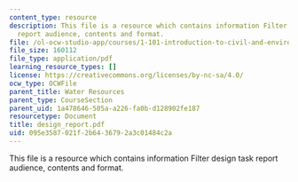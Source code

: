 ```yaml
---
content_type: resource
description: This file is a resource which contains information Filter design task
  report audience, contents and format.
file: /ol-ocw-studio-app/courses/1-101-introduction-to-civil-and-environmental-engineering-design-i-fall-2006/095e3587021f2b6436792a3c01484c2a_design_report.pdf
file_size: 160112
file_type: application/pdf
learning_resource_types: []
license: https://creativecommons.org/licenses/by-nc-sa/4.0/
ocw_type: OCWFile
parent_title: Water Resources
parent_type: CourseSection
parent_uid: 1a478646-505a-a226-fa0b-d128902fe187
resourcetype: Document
title: design_report.pdf
uid: 095e3587-021f-2b64-3679-2a3c01484c2a
---
```

This file is a resource which contains information Filter design task report audience, contents and format.
